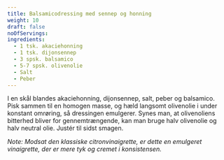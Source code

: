 ```yaml
---
title: Balsamicodressing med sennep og honning
weight: 10
draft: false
noOfServings: 
ingredients:
  - 1 tsk. akaciehonning
  - 1 tsk. dijonsennep
  - 3 spsk. balsamico
  - 5-7 spsk. olivenolie
  - Salt
  - Peber
---
```


I en skål blandes akaciehonning, dijonsennep, salt, peber og balsamico.
Pisk sammen til en homogen masse, og hæld langsomt olivenolie i under
konstant omrøring, så dressingen emulgerer. Synes man, at olivenoliens
bitterhed bliver for gennemtrængende, kan man bruge halv olivenolie og
halv neutral olie. Justér til sidst smagen.

*Note: Modsat den klassiske citronvinaigrette, er dette en emulgeret
vinaigrette, der er mere tyk og cremet i konsistensen.*

